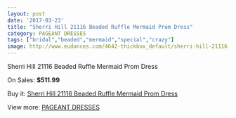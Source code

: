 ```yaml
---
layout: post
date: '2017-03-23'
title: "Sherri Hill 21116 Beaded Ruffle Mermaid Prom Dress"
category: PAGEANT DRESSES
tags: ["bridal","beaded","mermaid","special","crazy"]
image: http://www.eudances.com/4642-thickbox_default/sherri-hill-21116-beaded-ruffle-mermaid-prom-dress.jpg
---
```

Sherri Hill 21116 Beaded Ruffle Mermaid Prom Dress

On Sales: **$511.99**
<a href="https://www.eudances.com/en/pageant-dresses/1561-sherri-hill-21116-beaded-ruffle-mermaid-prom-dress.html"><amp-img layout="responsive" width="600" height="600" src="//www.eudances.com/4642-thickbox_default/sherri-hill-21116-beaded-ruffle-mermaid-prom-dress.jpg" alt="Sherri Hill 21116 Beaded Ruffle Mermaid Prom Dress 0" /></a>

Buy it: [Sherri Hill 21116 Beaded Ruffle Mermaid Prom Dress](https://www.eudances.com/en/pageant-dresses/1561-sherri-hill-21116-beaded-ruffle-mermaid-prom-dress.html "Sherri Hill 21116 Beaded Ruffle Mermaid Prom Dress")

View more: [PAGEANT DRESSES](https://www.eudances.com/en/16-pageant-dresses "PAGEANT DRESSES")